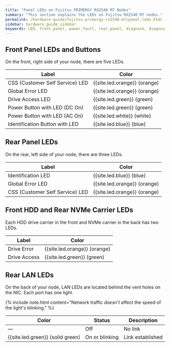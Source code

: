 ```yaml
---
title: "Panel LEDs on Fujitsu PRIMERGY RX2540 M7 Nodes"
summary: "This section explains the LEDs on Fujitsu RX2540 M7 nodes."
permalink: /hardware-guide/fujitsu-primergy-rx2540-m7/panel-leds.html
sidebar: hardware_guide_sidebar
keywords: LED, front_panel, power_fault, rear_panel, diagnose, diagnosis, hardware_health, Fujitsu_PRIMERGY_RX2540_M7, Fujitsu, PRIMERGY, RX2540, 2540, M7
---
```


## Front Panel LEDs and Buttons
On the front, right side of your node, there are five LEDs.

| Label                            | Color                        |
| -------------------------------- | ---------------------------- |
| CSS (Customer Self Service) LED  | {{site.led.orange}} (orange) |
| Global Error LED                 | {{site.led.orange}} (orange) |
| Drive Access LED                 | {{site.led.green}} (green)   |
| Power Button with LED (DC On)    | {{site.led.green}} (green)   |
| Power Button with LED (AC On)    | {{site.led.white}} (white)   |
| Identification Button with LED   | {{site.led.blue}} (blue)     |


## Rear Panel LEDs
On the rear, left side of your node, there are three LEDs.

| Label                           | Color                        |
| ------------------------------- | ---------------------------- |
| Identification LED              | {{site.led.blue}} (blue)     |
| Global Error LED                | {{site.led.orange}} (orange) |
| CSS (Customer Self Service) LED | {{site.led.orange}} (orange) |


## Front HDD and Rear NVMe Carrier LEDs
Each HDD drive carrier in the front and NVMe carrier in the back has two LEDs.

| Label        | Color                        |
| ------------ | ---------------------------- |
| Drive Error  | {{site.led.orange}} (orange) |
| Drive Access | {{site.led.green}} (green)   |


## Rear LAN LEDs
On the back of your node, LAN LEDs are located behind the vent holes on the NIC. Each port has one light.

{% include note.html content="Network traffic _doesn't_ affect the speed of the light's blinking." %}

| Color                            | Status             | Description      |
| -------------------------------- | ------------------ | ---------------- |
| &#8212;                          | Off                | No link          |
| {{site.led.green}} (solid green) | On or blinking     | Link established |
